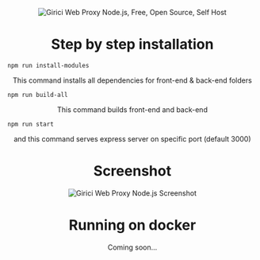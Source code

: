 <p align="center">
<img src="https://assets.halit.org/assets/github-repos/repo-thumbnails/girici-thumbnail.png" alt="Girici Web Proxy Node.js, Free, Open Source, Self Host"/>
</p>

<h1 align="center">Step by step installation</h1>

```
npm run install-modules
```

<p align="center">
This command installs all dependencies for front-end & back-end folders
</p>

```
npm run build-all
```

<p align="center">This command builds front-end and back-end</p>

```
npm run start
```

<p align="center">and this command serves express server on specific port (default 3000)</p>

<h1 align="center">Screenshot</h1>

<p align="center">
<img src="https://assets.halit.org/assets/github-repos/screenshots/girici-screenshot.png" alt="Girici Web Proxy Node.js Screenshot"/>
</p>

<h1 align="center">Running on docker</h1>
<p align="center">Coming soon...</p>
